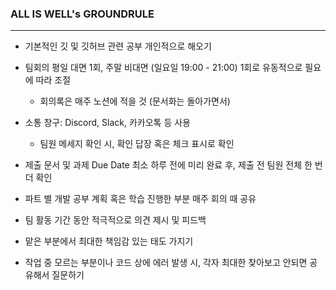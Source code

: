 
### ALL IS WELL's GROUNDRULE
---

- 기본적인 깃 및 깃허브 관련 공부 개인적으로 해오기
  
- 팀회의 평일 대면 1회, 주말 비대면 (일요일 19:00 - 21:00) 1회로 유동적으로 필요에 따라 조절
  - 회의록은 매주 노션에 적을 것 (문서화는 돌아가면서)
-  소통 창구: Discord, Slack, 카카오톡 등 사용
    - 팀원 메세지 확인 시, 확인 답장 혹은 체크 표시로 확인
- 제출 문서 및 과제 Due Date 최소 하루 전에 미리 완료 후, 제출 전 팀원 전체 한 번 더 확인
- 파트 별 개발 공부 계획 혹은 학습 진행한 부분 매주 회의 때 공유
- 팀 활동 기간 동안 적극적으로 의견 제시 및 피드백
- 맡은 부분에서 최대한 책임감 있는 태도 가지기
- 작업 중 모르는 부분이나 코드 상에 에러 발생 시, 각자 최대한 찾아보고 안되면 공유해서 질문하기
